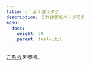 ```yaml
---
title: cf よく使うタグ
description: これは参照ページです
menu:
  docs:
    weight: 60
    parent: tool-util
---
```


[こちら](https://docs.thedesk.top/post/plus/tag)を参照。